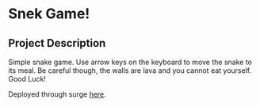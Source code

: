 # Snek Game!

## Project Description

Simple snake game. Use arrow keys on the keyboard to move the snake to its meal. Be careful though, the walls are lava and you cannot eat yourself. Good Luck!

Deployed through surge [here].

[here]: wide-eyed-snek.surge.sh
